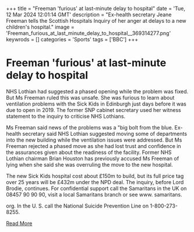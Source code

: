 +++
title = "Freeman 'furious' at last-minute delay to hospital"
date = 'Tue, 12 Mar 2024 12:01:14 GMT'
description = "Ex-health secretary Jeane Freeman tells the Scottish Hospitals Inquiry of her anger at delays to a new children's hospital."
image = 'Freeman_furious_at_last_minute_delay_to_hospital__369314277.png'
keywrods =  []
categories = 'Sports'
tags = ['BBC']
+++

# Freeman 'furious' at last-minute delay to hospital

NHS Lothian had suggested a phased opening while the problem was fixed.
But Ms Freeman ruled this was unsafe.
She was furious to learn about ventilation problems with the Sick Kids in Edinburgh just days before it was due to open in 2019.
The former SNP cabinet secretary used her witness statement to the inquiry to criticise NHS Lothians.

Ms Freeman said news of the problems was a <bb>"big bolt from the blue.
Ex-health secretary said NHS Lothian suggested moving some of departments into the new building while the ventilation issues were addressed.
But Ms Freeman rejected a phased move as she had lost trust and confidence in the assurances given about the readiness of the facility.
Former NHS Lothian chairman Brian Houston has previously accused Ms Freeman of lying when she said she was overruling the move to the new hospital.

The new Sick Kids hospital cost about £150m to build, but its full price tag over 25 years will be £432m under the NPD deal.
The inquiry, before Lord Brodie, continues.
For confidential support call the Samaritans in the UK on 08457 90 90 90, visit a local Samaritans branch or see www.
samaritans.

org.
In the U.
S.
call the National Suicide Prevention Line on 1-800-273-8255.


[Read More](https://www.bbc.co.uk/news/uk-scotland-edinburgh-east-fife-68543419)

